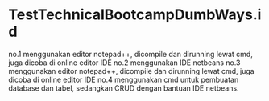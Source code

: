 # TestTechnicalBootcampDumbWays.id
no.1 menggunakan editor notepad++, dicompile dan dirunning lewat cmd, juga dicoba di online editor IDE
no.2 menggunakan IDE netbeans 
no.3 menggunakan editor notepad++, dicompile dan dirunning lewat cmd, juga dicoba di online editor IDE
no.4 menggunakan cmd untuk pembuatan database dan tabel, sedangkan CRUD dengan bantuan IDE netbeans.

